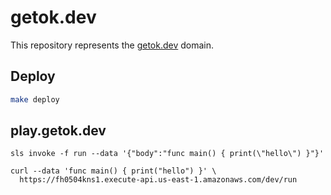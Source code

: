 # getok.dev

This repository represents the [getok.dev](https://getok.dev) domain.

## Deploy

```bash
make deploy
```

## play.getok.dev

```
sls invoke -f run --data '{"body":"func main() { print(\"hello\") }"}'
```

```
curl --data 'func main() { print("hello") }' \
  https://fh0504kns1.execute-api.us-east-1.amazonaws.com/dev/run
```
